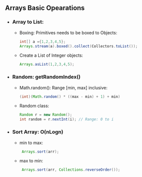 ## Arrays Basic Opearations

* ### Array to List:
   * Boxing: Primitives needs to be boxed to Objects:
   	 	```java 
        int[] a ={1,2,3,4,5};
        Arrays.stream(a).boxed().collect(Collectors.toList());
        ```
   * Create a List of Integer objects: 
       ```java
       Arrays.asList(1,2,3,4,5);
       ```
* ### Random: getRandomIndex()
	* Math.random(): Range [min, max] inclusive:
      ```java
      (int)(Math.random() * ((max - min) + 1) + min)
      ```
    * Random class:
      ```java
      Random r = new Random();
      int random = r.nextInt(i); // Range: 0 to i
      ```
* ### Sort Array: O(nLogn)
    * min to max:
      ```java
       Arrays.sort(arr); 
      ```
    * max to min:
      ```java
       Arrays.sort(arr, Collections.reverseOrder()); 
      ```
